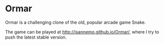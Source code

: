 Ormar
=====
Ormar is a challenging clone of the old, popular arcade game Snake.

The game can be played at http://jsannemo.github.io/Ormar/, where I try to push the latest stable version.